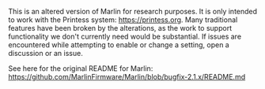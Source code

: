 This is an altered version of Marlin for research purposes. It is only intended to work with the Printess system: https://printess.org. Many traditional features have been broken by the alterations, as the work to support functionality we don't currently need would be substantial. If issues are encountered while attempting to enable or change a setting, open a discussion or an issue.

See here for the original README for Marlin: https://github.com/MarlinFirmware/Marlin/blob/bugfix-2.1.x/README.md